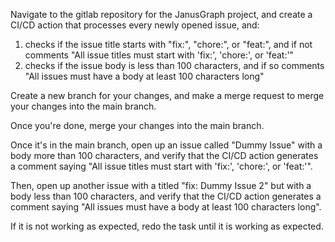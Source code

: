 Navigate to the gitlab repository for the JanusGraph project, and create a CI/CD action that processes every newly opened issue, and:

1. checks if the issue title starts with "fix:", "chore:", or "feat:", and if not comments "All issue titles must start with 'fix:', 'chore:', or 'feat:'"
2. checks if the issue body is less than 100 characters, and if so comments "All issues must have a body at least 100 characters long"

Create a new branch for your changes, and make a merge request to merge your changes into the main branch.

Once you're done, merge your changes into the main branch.

Once it's in the main branch, open up an issue called "Dummy Issue" with a body more than 100 characters, and verify that the CI/CD action generates a comment saying "All issue titles must start with 'fix:', 'chore:', or 'feat:'".

Then, open up another issue with a titled "fix: Dummy Issue 2" but with a body less than 100 characters, and verify that the CI/CD action generates a comment saying "All issues must have a body at least 100 characters long".

If it is not working as expected, redo the task until it is working as expected.
